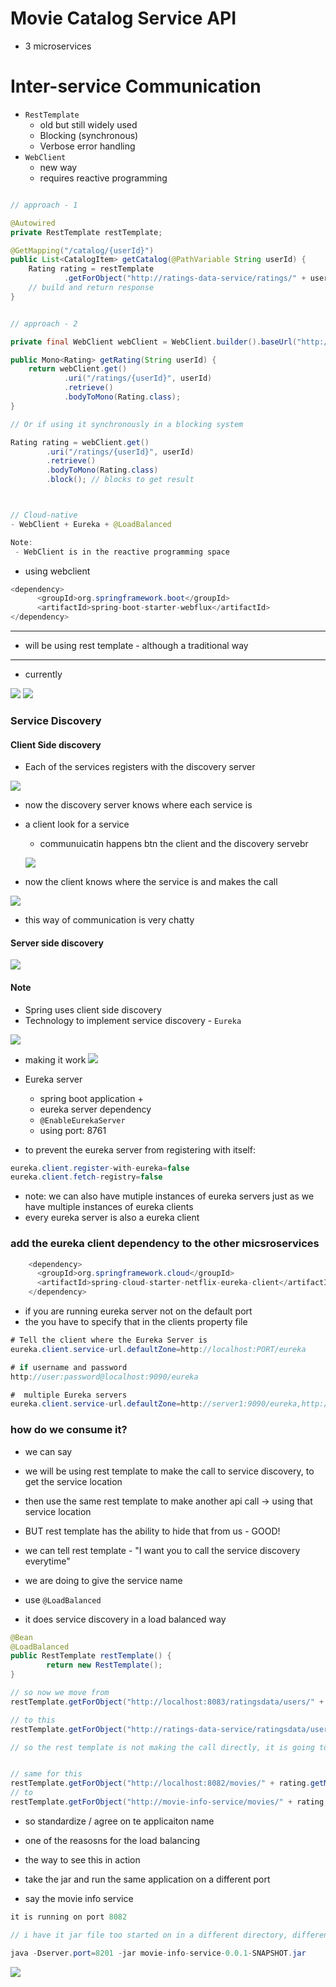 
# Movie Catalog Service API
- 3 microservices

# Inter-service Communication
- `RestTemplate`
  - old but still widely used
  - Blocking (synchronous)
  - Verbose error handling
- `WebClient`
  - new way
  - requires reactive programming

```java

// approach - 1

@Autowired
private RestTemplate restTemplate;

@GetMapping("/catalog/{userId}")
public List<CatalogItem> getCatalog(@PathVariable String userId) {
    Rating rating = restTemplate
            .getForObject("http://ratings-data-service/ratings/" + userId, Rating.class);
    // build and return response
}


// approach - 2

private final WebClient webClient = WebClient.builder().baseUrl("http://ratings-data-service").build();

public Mono<Rating> getRating(String userId) {
    return webClient.get()
            .uri("/ratings/{userId}", userId)
            .retrieve()
            .bodyToMono(Rating.class);
}

// Or if using it synchronously in a blocking system

Rating rating = webClient.get()
        .uri("/ratings/{userId}", userId)
        .retrieve()
        .bodyToMono(Rating.class)
        .block(); // blocks to get result



// Cloud-native	
- WebClient + Eureka + @LoadBalanced

Note:
 - WebClient is in the reactive programming space


```

- using webclient

```java
<dependency>
      <groupId>org.springframework.boot</groupId>
      <artifactId>spring-boot-starter-webflux</artifactId>
</dependency>
```

---

- will be using rest template  - although a traditional way


---

- currently

![](./images/so-far.png)
![](./images/url-hardcode.png)


### Service Discovery


#### Client Side discovery

  - Each of the services registers with the discovery server

   ![](./images/service-register.png)

  - now the discovery server knows where each service is

  - a client look for a service 
    - communuicatin happens btn the client and the discovery servebr

    ![](./images/comm.png)

  - now the client knows where the service is and makes the call

   ![](./images/makescall.png)

  - this way of communication is very chatty


####  Server side discovery


  ![](./images/serversidedis.png)



#### Note
-  Spring uses client side discovery
- Technology to implement service discovery - `Eureka`

![](./images/eurekacns.png)

- making it work
![](./images/makingitwork.png)

- Eureka server
  - spring boot application + 
  - eureka server dependency
  - `@EnableEurekaServer`
  - using port: 8761

- to prevent the eureka server from registering with itself:

```java
eureka.client.register-with-eureka=false
eureka.client.fetch-registry=false
```
- note: we can also have mutiple instances of eureka servers just as we have multiple instances of eureka clients
- every eureka server is also a eureka client


### add the eureka client dependency to the other micsroservices
```java
    <dependency>
      <groupId>org.springframework.cloud</groupId>
      <artifactId>spring-cloud-starter-netflix-eureka-client</artifactId>
    </dependency>

```

- if you are running eureka server not on the default port
 - the you have to specify that in the clients property file

```java
# Tell the client where the Eureka Server is
eureka.client.service-url.defaultZone=http://localhost:PORT/eureka

# if username and password
http://user:password@localhost:9090/eureka

#  multiple Eureka servers
eureka.client.service-url.defaultZone=http://server1:9090/eureka,http://server2:9091/eureka
```

### how do we consume it?
- we can say
 - we will be using rest template to make the call to service discovery, to get the service location
 - then use the same rest template to make another api call -> using that service location

- BUT rest template has the ability to hide that from us - GOOD!

- we can tell rest template - "I want you to call the service discovery everytime" 
 - we are doing to give the service name

- use `@LoadBalanced`
 - it does service discovery in a load balanced way

```java
@Bean
@LoadBalanced
public RestTemplate restTemplate() {
        return new RestTemplate();
}

// so now we move from
restTemplate.getForObject("http://localhost:8083/ratingsdata/users/" + userId, UserRating.class);

// to this
restTemplate.getForObject("http://ratings-data-service/ratingsdata/users/" + userId, UserRating.class);

// so the rest template is not making the call directly, it is going to the eureka instead


// same for this
restTemplate.getForObject("http://localhost:8082/movies/" + rating.getMovieId(), Movie.class);
// to
restTemplate.getForObject("http://movie-info-service/movies/" + rating.getMovieId(), Movie.class);

```

- so standardize / agree on te applicaiton name

- one of the reasosns for the load balancing
- the way to see this in action
- take the jar and run the same application on a different port

- say the movie info service

```java
it is running on port 8082

// i have it jar file too started on in a different directory, different port

java -Dserver.port=8201 -jar movie-info-service-0.0.1-SNAPSHOT.jar

```

![](./images/testingloadba.png)
 